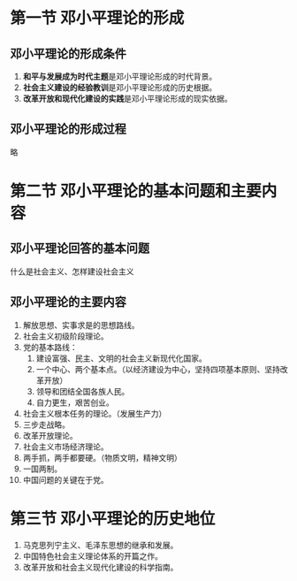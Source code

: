 # 第一节 邓小平理论的形成

## 邓小平理论的形成条件
1. **和平与发展成为时代主题**是邓小平理论形成的时代背景。
2. **社会主义建设的经验教训**是邓小平理论形成的历史根据。
3. **改革开放和现代化建设的实践**是邓小平理论形成的现实依据。

## 邓小平理论的形成过程
略

# 第二节 邓小平理论的基本问题和主要内容

## 邓小平理论回答的基本问题
什么是社会主义、怎样建设社会主义

## 邓小平理论的主要内容
1. 解放思想、实事求是的思想路线。
2. 社会主义初级阶段理论。
3. 党的基本路线：
    1. 建设富强、民主、文明的社会主义新现代化国家。
    2. 一个中心、两个基本点。（以经济建设为中心，坚持四项基本原则、坚持改革开放）
    3. 领导和团结全国各族人民。
    4. 自力更生，艰苦创业。
4. 社会主义根本任务的理论。（发展生产力）
5. 三步走战略。
6. 改革开放理论。
7. 社会主义市场经济理论。
8. 两手抓，两手都要硬。（物质文明，精神文明）
9. 一国两制。
10. 中国问题的关键在于党。

# 第三节 邓小平理论的历史地位
1. 马克思列宁主义、毛泽东思想的继承和发展。
2. 中国特色社会主义理论体系的开篇之作。
3. 改革开放和社会主义现代化建设的科学指南。